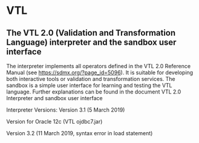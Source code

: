 VTL
===

The VTL 2.0 (Validation and Transformation Language) interpreter and the sandbox user interface
----

The interpreter implements all operators defined in the VTL 2.0 Reference Manual (see https://sdmx.org/?page_id=5096). It is suitable for developing both interactive tools or validation and transformation services.
The sandbox is a simple user interface for learning and testing the VTL language.
Further explanations can be found in the document VTL 2.0 Interpreter and sandbox user interface

Interpreter Versions:
Version 3.1 (5 March 2019)

Version for Oracle 12c (VTL ojdbc7.jar)

Version 3.2 (11 March 2019, syntax error in load statement)
